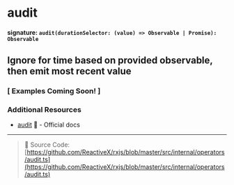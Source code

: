 # audit

#### signature: `audit(durationSelector: (value) => Observable | Promise): Observable`

## Ignore for time based on provided observable, then emit most recent value

### [ Examples Coming Soon! ]

### Additional Resources

* [audit](https://rxjs.dev/api/operators/audit)
  📰 - Official docs

---

> :file_folder: Source Code:
> [https://github.com/ReactiveX/rxjs/blob/master/src/internal/operators/audit.ts](https://github.com/ReactiveX/rxjs/blob/master/src/internal/operators/audit.ts)

